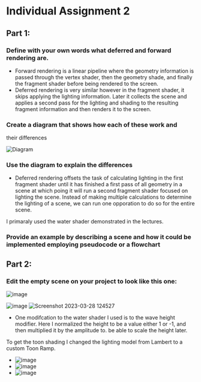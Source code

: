 # Individual Assignment 2
## Part 1:
### Define with your own words what deferred and forward rendering are.

- Forward rendering is a linear pipeline where the geometry information is passed through the vertex shader, then the geometry shade, and finally the fragment shader before being rendered to the screen.
- Deferred rendering is very similar however in the fragment shader, it skips applying the lighting information. Later it collects the scene and applies a second pass for the lighting and shading to the resulting fragment information and then renders it to the screen.

### Create a diagram that shows how each of these work and 
their differences
 
![Diagram](https://user-images.githubusercontent.com/88565667/228295700-d5f0fa64-47fb-4f6c-a000-69fd042c661c.png)

### Use the diagram to explain the differences 

- Deferred rendering offsets the task of calculating lighting in the first fragment shader until it has finished a first pass of all geometry in a scene at which poing it will run a second fragment shader focused on lighting the scene. Instead of making multiple calculations to determine the lighting of a scene, we can run one opporation to do so for the entire scene.

I primaraly used the water shader demonstrated in the lectures.

### Provide an example by describing a scene and how it could be implemented employing pseudocode or a flowchart 

## Part 2:
### Edit the empty scene on your project to look like this one:
![image](https://user-images.githubusercontent.com/88565667/228562948-6f85c043-77e0-4a09-9fff-ce813d3c8765.png)

![image](https://user-images.githubusercontent.com/88565667/228311712-a55bd665-f3fd-4ac4-b0fb-06989088fd4c.png)
![Screenshot 2023-03-28 124527](https://user-images.githubusercontent.com/88565667/228311852-07e34c90-f3b6-4982-b3c9-b33e4af5772d.png)

- One modifcation to the water shader I used is to the wave height modifier. Here I normalized the height to be a value either 1 or -1, and then multiplied it by the amplitude to. be able to scale the height later. 

To get the toon shading I changed the lighting model from Lambert to a custom Toon Ramp. 
- ![image](https://user-images.githubusercontent.com/88565667/228312197-d33d7a56-aaee-4e1e-819c-7b91a3d94cd1.png)
- ![image](https://user-images.githubusercontent.com/88565667/228312257-d8e0a8f8-0476-4215-b3b5-9ac2b0fa82b0.png)
- ![image](https://user-images.githubusercontent.com/88565667/228312634-abd720d7-5386-49f9-b483-26dc2e27978a.png)

